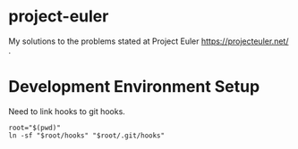 # project-euler
My solutions to the problems stated at Project Euler https://projecteuler.net/ .


# Development Environment Setup
Need to link hooks to git hooks.
```
root="$(pwd)"
ln -sf "$root/hooks" "$root/.git/hooks"
```